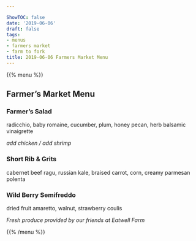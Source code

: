 ```yaml
---

ShowTOC: false
date: '2019-06-06'
draft: false
tags:
- menus
- farmers market
- farm to fork
title: 2019-06-06 Farmers Market Menu
---
```


{{% menu %}}

## Farmer’s Market Menu

### Farmer’s Salad

radicchio, baby romaine, cucumber, plum,
honey pecan, herb balsamic vinaigrette

*add chicken / add shrimp*

### Short Rib & Grits

cabernet beef ragu, russian kale, braised carrot,
corn, creamy parmesan polenta

### Wild Berry Semifreddo

dried fruit amaretto, walnut, strawberry coulis


*Fresh produce provided by our friends at Eatwell Farm*

{{% /menu %}}
